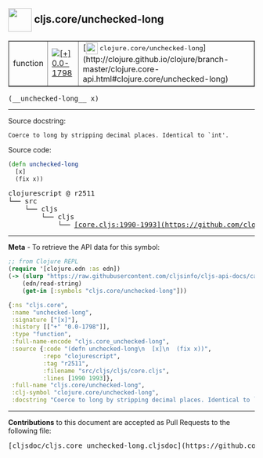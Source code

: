 ## <img width="48px" valign="middle" src="http://i.imgur.com/Hi20huC.png"> cljs.core/unchecked-long

 <table border="1">
<tr>

<td>function</td>
<td><a href="https://github.com/cljsinfo/cljs-api-docs/tree/0.0-1798"><img valign="middle" alt="[+] 0.0-1798" src="https://img.shields.io/badge/+-0.0--1798-lightgrey.svg"></a> </td>
<td>
[<img height="24px" valign="middle" src="http://i.imgur.com/1GjPKvB.png"> <samp>clojure.core/unchecked-long</samp>](http://clojure.github.io/clojure/branch-master/clojure.core-api.html#clojure.core/unchecked-long)
</td>
</tr>
</table>

 <samp>
(__unchecked-long__ x)<br>
</samp>

---




Source docstring:

```
Coerce to long by stripping decimal places. Identical to `int'.
```

Source code:

```clj
(defn unchecked-long
  [x]
  (fix x))
```

 <pre>
clojurescript @ r2511
└── src
    └── cljs
        └── cljs
            └── <ins>[core.cljs:1990-1993](https://github.com/clojure/clojurescript/blob/r2511/src/cljs/cljs/core.cljs#L1990-L1993)</ins>
</pre>


---

__Meta__ - To retrieve the API data for this symbol:

```clj
;; from Clojure REPL
(require '[clojure.edn :as edn])
(-> (slurp "https://raw.githubusercontent.com/cljsinfo/cljs-api-docs/catalog/cljs-api.edn")
    (edn/read-string)
    (get-in [:symbols "cljs.core/unchecked-long"]))
```

```clj
{:ns "cljs.core",
 :name "unchecked-long",
 :signature ["[x]"],
 :history [["+" "0.0-1798"]],
 :type "function",
 :full-name-encode "cljs.core_unchecked-long",
 :source {:code "(defn unchecked-long\n  [x]\n  (fix x))",
          :repo "clojurescript",
          :tag "r2511",
          :filename "src/cljs/cljs/core.cljs",
          :lines [1990 1993]},
 :full-name "cljs.core/unchecked-long",
 :clj-symbol "clojure.core/unchecked-long",
 :docstring "Coerce to long by stripping decimal places. Identical to `int'."}

```

---

__Contributions__ to this document are accepted as Pull Requests to the following file:

 <pre>
[cljsdoc/cljs.core_unchecked-long.cljsdoc](https://github.com/cljsinfo/cljs-api-docs/blob/master/cljsdoc/cljs.core_unchecked-long.cljsdoc)
</pre>

